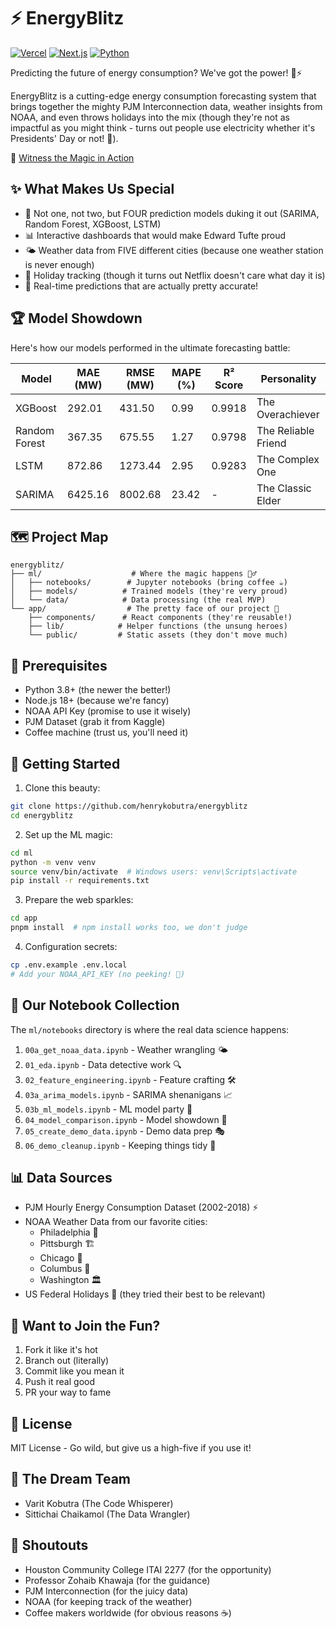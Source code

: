 # ⚡ EnergyBlitz

[![Vercel](https://img.shields.io/badge/vercel-%23000000.svg?style=for-the-badge&logo=vercel&logoColor=white)](https://energyblitz.vercel.app)
[![Next.js](https://img.shields.io/badge/Next.js-13-black?style=for-the-badge&logo=next.js)](https://nextjs.org/)
[![Python](https://img.shields.io/badge/python-3.8+-blue.svg?style=for-the-badge&logo=python&logoColor=white)](https://www.python.org)

Predicting the future of energy consumption? We've got the power! 🔮⚡

EnergyBlitz is a cutting-edge energy consumption forecasting system that brings together the mighty PJM Interconnection data, weather insights from NOAA, and even throws holidays into the mix (though they're not as impactful as you might think - turns out people use electricity whether it's Presidents' Day or not! 🎈).

🔗 [Witness the Magic in Action](https://energyblitz.vercel.app)

## ✨ What Makes Us Special

- 🤖 Not one, not two, but FOUR prediction models duking it out (SARIMA, Random Forest, XGBoost, LSTM)
- 📊 Interactive dashboards that would make Edward Tufte proud
- 🌤️ Weather data from FIVE different cities (because one weather station is never enough)
- 📅 Holiday tracking (though it turns out Netflix doesn't care what day it is)
- 🎯 Real-time predictions that are actually pretty accurate!

## 🏆 Model Showdown

Here's how our models performed in the ultimate forecasting battle:

| Model | MAE (MW) | RMSE (MW) | MAPE (%) | R² Score | Personality |
|-------|----------|-----------|-----------|----------|-------------|
| XGBoost | 292.01 | 431.50 | 0.99 | 0.9918 | The Overachiever |
| Random Forest | 367.35 | 675.55 | 1.27 | 0.9798 | The Reliable Friend |
| LSTM | 872.86 | 1273.44 | 2.95 | 0.9283 | The Complex One |
| SARIMA | 6425.16 | 8002.68 | 23.42 | - | The Classic Elder |

## 🗺️ Project Map

```
energyblitz/
├── ml/                    # Where the magic happens 🧙‍♂️
│   ├── notebooks/        # Jupyter notebooks (bring coffee ☕)
│   ├── models/          # Trained models (they're very proud)
│   └── data/            # Data processing (the real MVP)
└── app/                  # The pretty face of our project 💅
    ├── components/      # React components (they're reusable!)
    ├── lib/            # Helper functions (the unsung heroes)
    └── public/         # Static assets (they don't move much)
```

## 🎯 Prerequisites

- Python 3.8+ (the newer the better!)
- Node.js 18+ (because we're fancy)
- NOAA API Key (promise to use it wisely)
- PJM Dataset (grab it from Kaggle)
- Coffee machine (trust us, you'll need it)

## 🚀 Getting Started

1. Clone this beauty:
```bash
git clone https://github.com/henrykobutra/energyblitz
cd energyblitz
```

2. Set up the ML magic:
```bash
cd ml
python -m venv venv
source venv/bin/activate  # Windows users: venv\Scripts\activate
pip install -r requirements.txt
```

3. Prepare the web sparkles:
```bash
cd app
pnpm install  # npm install works too, we don't judge
```

4. Configuration secrets:
```bash
cp .env.example .env.local
# Add your NOAA_API_KEY (no peeking! 🙈)
```

## 📓 Our Notebook Collection

The `ml/notebooks` directory is where the real data science happens:

1. `00a_get_noaa_data.ipynb` - Weather wrangling 🌤️
2. `01_eda.ipynb` - Data detective work 🔍
3. `02_feature_engineering.ipynb` - Feature crafting 🛠️
4. `03a_arima_models.ipynb` - SARIMA shenanigans 📈
5. `03b_ml_models.ipynb` - ML model party 🎉
6. `04_model_comparison.ipynb` - Model showdown 🥊
7. `05_create_demo_data.ipynb` - Demo data prep 🎭
8. `06_demo_cleanup.ipynb` - Keeping things tidy 🧹

## 📊 Data Sources

- PJM Hourly Energy Consumption Dataset (2002-2018) ⚡
- NOAA Weather Data from our favorite cities:
  - Philadelphia 🔔
  - Pittsburgh 🏗️
  - Chicago 🌭
  - Columbus 🏈
  - Washington 🏛️
- US Federal Holidays 🎉 (they tried their best to be relevant)

## 🤝 Want to Join the Fun?

1. Fork it like it's hot
2. Branch out (literally)
3. Commit like you mean it
4. Push it real good
5. PR your way to fame

## 📜 License

MIT License - Go wild, but give us a high-five if you use it!

## 👥 The Dream Team

- Varit Kobutra (The Code Whisperer)
- Sittichai Chaikamol (The Data Wrangler)

## 🙏 Shoutouts

- Houston Community College ITAI 2277 (for the opportunity)
- Professor Zohaib Khawaja (for the guidance)
- PJM Interconnection (for the juicy data)
- NOAA (for keeping track of the weather)
- Coffee makers worldwide (for obvious reasons ☕)
